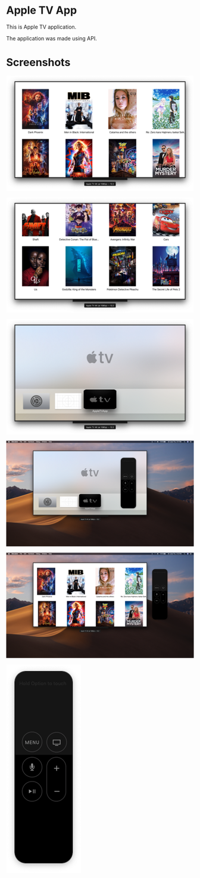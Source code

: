 # Apple TV App

This is Apple TV application.

The application was made using API.


# Screenshots
![Screenshot](pic1.png)


![Screenshot](pic2.png)


![Screenshot](pic3.png)


![Screenshot](pic4.png)


![Screenshot](pic5.png)


![Screenshot](pic6.png)
